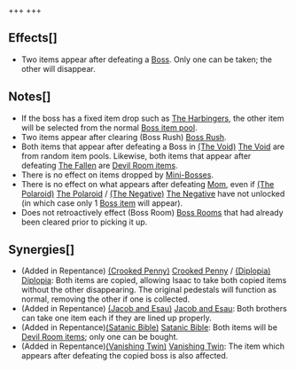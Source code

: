 +++
+++

Effects[]
---------


* Two items appear after defeating a [Boss](/wiki/Boss "Boss"). Only one can be taken; the other will disappear.


Notes[]
-------


* If the boss has a fixed item drop such as [The Harbingers](/wiki/The_Harbingers "The Harbingers"), the other item will be selected from the normal [Boss item pool](/wiki/Boss_(Item_Pool) "Boss (Item Pool)").
* Two items appear after clearing (Boss Rush) [Boss Rush](/wiki/Boss_Rush "Boss Rush").
* Both items that appear after defeating a Boss in [(The Void)](/wiki/The_Void "The Void") [The Void](/wiki/The_Void "The Void") are from random item pools. Likewise, both items that appear after defeating [The Fallen](/wiki/The_Fallen "The Fallen") are [Devil Room items](/wiki/Devil_Room_(Item_Pool) "Devil Room (Item Pool)").
* There is no effect on items dropped by [Mini-Bosses](/wiki/All_Mini-Bosses_(Bosses) "All Mini-Bosses (Bosses)").
* There is no effect on what appears after defeating [Mom](/wiki/Mom "Mom"), even if [(The Polaroid)](/wiki/The_Polaroid "The Polaroid") [The Polaroid](/wiki/The_Polaroid "The Polaroid") / [(The Negative)](/wiki/The_Negative "The Negative") [The Negative](/wiki/The_Negative "The Negative") have not unlocked (in which case only 1 [Boss item](/wiki/Boss_(Item_Pool) "Boss (Item Pool)") will appear).
* Does not retroactively effect (Boss Room) [Boss Rooms](/wiki/Boss_Room "Boss Room") that had already been cleared prior to picking it up.


Synergies[]
-----------


* (Added in Repentance) [(Crooked Penny)](/wiki/Crooked_Penny "Crooked Penny") [Crooked Penny](/wiki/Crooked_Penny "Crooked Penny") / [(Diplopia)](/wiki/Diplopia "Diplopia") [Diplopia](/wiki/Diplopia "Diplopia"): Both items are copied, allowing Isaac to take both copied items without the other disappearing. The original pedestals will function as normal, removing the other if one is collected.
* (Added in Repentance)  [(Jacob and Esau)](/wiki/Jacob_and_Esau "Jacob and Esau") [Jacob and Esau](/wiki/Jacob_and_Esau "Jacob and Esau"): Both brothers can take one item each if they are lined up properly.
* (Added in Repentance)[(Satanic Bible)](/wiki/Satanic_Bible "Satanic Bible") [Satanic Bible](/wiki/Satanic_Bible "Satanic Bible"): Both items will be [Devil Room items](/wiki/Devil_Room_(Item_Pool) "Devil Room (Item Pool)"); only one can be bought.
* (Added in Repentance)[(Vanishing Twin)](/wiki/Vanishing_Twin "Vanishing Twin") [Vanishing Twin](/wiki/Vanishing_Twin "Vanishing Twin"): The item which appears after defeating the copied boss is also affected.


